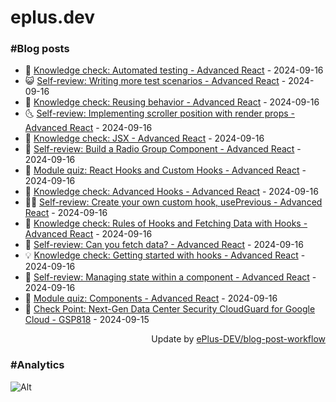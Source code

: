 # eplus.dev

### #Blog posts

<!-- BLOG-POST-LIST:START -->
 - 🧰 [Knowledge check: Automated testing - Advanced React](https://eplus.dev/knowledge-check-automated-testing-advanced-react) - 2024-09-16
 - 😺 [Self-review: Writing more test scenarios - Advanced React](https://eplus.dev/self-review-writing-more-test-scenarios-advanced-react) - 2024-09-16
 - 🗽 [Knowledge check: Reusing behavior - Advanced React](https://eplus.dev/knowledge-check-reusing-behavior-advanced-react) - 2024-09-16
 - 🌜 [Self-review: Implementing scroller position with render props - Advanced React](https://eplus.dev/self-review-implementing-scroller-position-with-render-props-advanced-react) - 2024-09-16
 - 📝 [Knowledge check: JSX - Advanced React](https://eplus.dev/knowledge-check-jsx-advanced-react) - 2024-09-16
 - 🚀 [Self-review: Build a Radio Group Component - Advanced React](https://eplus.dev/self-review-build-a-radio-group-component-advanced-react) - 2024-09-16
 - 💼 [Module quiz: React Hooks and Custom Hooks - Advanced React](https://eplus.dev/module-quiz-react-hooks-and-custom-hooks-advanced-react) - 2024-09-16
 - 🦣 [Knowledge check: Advanced Hooks - Advanced React](https://eplus.dev/knowledge-check-advanced-hooks-advanced-react) - 2024-09-16
 - 👨‍🏫 [Self-review: Create your own custom hook, usePrevious - Advanced React](https://eplus.dev/self-review-create-your-own-custom-hook-useprevious-advanced-react) - 2024-09-16
 - 🔭 [Knowledge check: Rules of Hooks and Fetching Data with Hooks - Advanced React](https://eplus.dev/knowledge-check-rules-of-hooks-and-fetching-data-with-hooks-advanced-react) - 2024-09-16
 - 🤡 [Self-review: Can you fetch data? - Advanced React](https://eplus.dev/self-review-can-you-fetch-data-advanced-react) - 2024-09-16
 - 💡 [Knowledge check: Getting started with hooks - Advanced React](https://eplus.dev/knowledge-check-getting-started-with-hooks-advanced-react) - 2024-09-16
 - 🦣 [Self-review: Managing state within a component - Advanced React](https://eplus.dev/self-review-managing-state-within-a-component-advanced-react) - 2024-09-16
 - 💪 [Module quiz: Components - Advanced React](https://eplus.dev/module-quiz-components-advanced-react) - 2024-09-16
 - 🤡 [Check Point: Next-Gen Data Center Security CloudGuard for Google Cloud - GSP818](https://eplus.dev/check-point-next-gen-data-center-security-cloudguard-for-google-cloud-gsp818) - 2024-09-15<!-- BLOG-POST-LIST:END -->

<div align="right">
  Update by <a target="_blank"
    href="https://github.com/ePlus-DEV/blog-post-workflow">ePlus-DEV/blog-post-workflow</a>
</div>

### #Analytics
![Alt](https://repobeats.axiom.co/api/embed/9990f7cddfbad8d834990b10ccad05f81ac1096f.svg "Repobeats analytics image")
